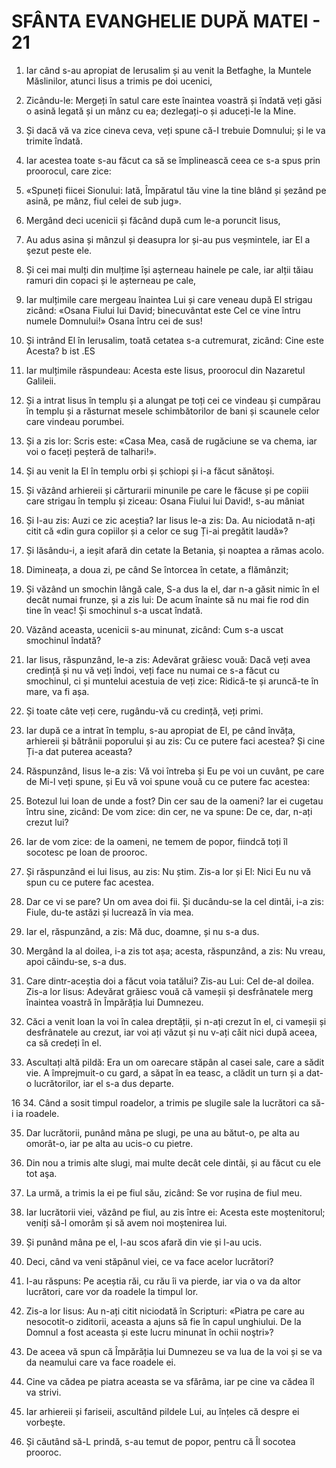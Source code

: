 # SFÂNTA EVANGHELIE DUPĂ MATEI - 21

<!-- CAP. 21 Intrarea în Ierusalim. Alungarea vânzătorilor din templu. Smochinul neroditor. Pilda lucrătorilor celor răi. -->

1. Iar când s-au apropiat de Ierusalim și au venit la Betfaghe, la Muntele Măslinilor, atunci Iisus a trimis pe doi ucenici,

2. Zicându-le: Mergeți în satul care este înaintea voastră și îndată veți găsi o asină legată și un mânz cu ea; dezlegați-o și aduceți-le la Mine.

3. Și dacă vă va zice cineva ceva, veți spune că-I trebuie Domnului; și le va trimite îndată.

4. Iar acestea toate s-au făcut ca să se împlinească ceea ce s-a spus prin proorocul, care zice:

5. «Spuneți fiicei Sionului: Iată, Împăratul tău vine la tine blând și șezând pe asină, pe mânz, fiul celei de sub jug».

6. Mergând deci ucenicii și făcând după cum le-a poruncit Iisus,

7. Au adus asina și mânzul și deasupra lor și-au pus veșmintele, iar El a şezut peste ele.

8. Și cei mai mulți din mulțime își aşterneau hainele pe cale, iar alții tăiau ramuri din copaci și le așterneau pe cale,

9. Iar mulțimile care mergeau înaintea Lui și care veneau după El strigau zicând: «Osana Fiului lui David; binecuvântat este Cel ce vine întru numele Domnului!» Osana întru cei de sus!

10. Și intrând El în Ierusalim, toată cetatea s-a cutremurat, zicând: Cine este Acesta? b ist .ES

11. Iar mulțimile răspundeau: Acesta este Iisus, proorocul din Nazaretul Galileii.

12. Și a intrat Iisus în templu și a alungat pe toți cei ce vindeau și cumpărau în templu și a răsturnat mesele schimbătorilor de bani și scaunele celor care vindeau porumbei.

13. Și a zis lor: Scris este: «Casa Mea, casă de rugăciune se va chema, iar voi o faceți peșteră de talhari!».

14. Și au venit la El în templu orbi și șchiopi și i-a făcut sănătoși.

15. Și văzând arhiereii și cărturarii minunile pe care le făcuse și pe copiii care strigau în templu și ziceau: Osana Fiului lui David!, s-au mâniat

16. Și I-au zis: Auzi ce zic aceștia? Iar Iisus le-a zis: Da. Au niciodată n-ați citit că «din gura copiilor și a celor ce sug Ți-ai pregătit laudă»?

17. Și lăsându-i, a ieșit afară din cetate la Betania, și noaptea a rămas acolo.

18. Dimineața, a doua zi, pe când Se întorcea în cetate, a flămânzit;

19. Și văzând un smochin lângă cale, S-a dus la el, dar n-a găsit nimic în el decât numai frunze, și a zis lui: De acum înainte să nu mai fie rod din tine în veac! Și smochinul s-a uscat îndată.

20. Văzând aceasta, ucenicii s-au minunat, zicând: Cum s-a uscat smochinul îndată?

21. Iar Iisus, răspunzând, le-a zis: Adevărat grăiesc vouă: Dacă veți avea credință și nu vă veți îndoi, veți face nu numai ce s-a făcut cu smochinul, ci și muntelui acestuia de veți zice: Ridică-te și aruncă-te în mare, va fi așa.

22. Și toate câte veți cere, rugându-vă cu credință, veți primi.

23. Iar după ce a intrat în templu, s-au apropiat de El, pe când învăța, arhiereii și bătrânii poporului și au zis: Cu ce putere faci acestea? Și cine Ți-a dat puterea aceasta?

24. Răspunzând, Iisus le-a zis: Vă voi întreba și Eu pe voi un cuvânt, pe care de Mi-l veți spune, și Eu vă voi spune vouă cu ce putere fac acestea:

25. Botezul lui Ioan de unde a fost? Din cer sau de la oameni? Iar ei cugetau întru sine, zicând: De vom zice: din cer, ne va spune: De ce, dar, n-ați crezut lui?

26. Iar de vom zice: de la oameni, ne temem de popor, fiindcă toți îl socotesc pe Ioan de prooroc.

27. Și răspunzând ei lui Iisus, au zis: Nu știm. Zis-a lor și El: Nici Eu nu vă spun cu ce putere fac acestea.

28. Dar ce vi se pare? Un om avea doi fii. Și ducându-se la cel dintâi, i-a zis: Fiule, du-te astăzi și lucrează în via mea.

29. Iar el, răspunzând, a zis: Mă duc, doamne, și nu s-a dus.

30. Mergând la al doilea, i-a zis tot așa; acesta, răspunzând, a zis: Nu vreau, apoi căindu-se, s-a dus.

31. Care dintr-aceștia doi a făcut voia tatălui? Zis-au Lui: Cel de-al doilea. Zis-a lor Iisus: Adevărat grăiesc vouă că vameșii și desfrânatele merg înaintea voastră în Împărăția lui Dumnezeu.

32. Căci a venit Ioan la voi în calea dreptății, și n-ați crezut în el, ci vameșii și desfrânatele au crezut, iar voi ați văzut și nu v-ați căit nici după aceea, ca să credeți în el.

33. Ascultați altă pildă: Era un om oarecare stăpân al casei sale, care a sădit vie. A împrejmuit-o cu gard, a săpat în ea teasc, a clădit un turn și a dat-o lucrătorilor, iar el s-a dus departe.

16 34. Când a sosit timpul roadelor, a trimis pe slugile sale la lucrători ca să-i ia roadele.

35. Dar lucrătorii, punând mâna pe slugi, pe una au bătut-o, pe alta au omorât-o, iar pe alta au ucis-o cu pietre.

36. Din nou a trimis alte slugi, mai multe decât cele dintâi, și au făcut cu ele tot aşa.

37. La urmă, a trimis la ei pe fiul său, zicând: Se vor rușina de fiul meu.

38. Iar lucrătorii viei, văzând pe fiul, au zis între ei: Acesta este moștenitorul; veniți să-l omorâm și să avem noi moștenirea lui.

39. Și punând mâna pe el, l-au scos afară din vie și l-au ucis.

40. Deci, când va veni stăpânul viei, ce va face acelor lucrători?

41. I-au răspuns: Pe aceștia răi, cu rău îi va pierde, iar via o va da altor lucrători, care vor da roadele la timpul lor.

42. Zis-a lor Iisus: Au n-ați citit niciodată în Scripturi: «Piatra pe care au nesocotit-o ziditorii, aceasta a ajuns să fie în capul unghiului. De la Domnul a fost aceasta și este lucru minunat în ochii noştri»?

43. De aceea vă spun că Împărăția lui Dumnezeu se va lua de la voi și se va da neamului care va face roadele ei.

44. Cine va cădea pe piatra aceasta se va sfărâma, iar pe cine va cădea îl va strivi.

45. Iar arhiereii și fariseii, ascultând pildele Lui, au înțeles că despre ei vorbeşte.

46. Și căutând să-L prindă, s-au temut de popor, pentru că Îl socotea prooroc.
